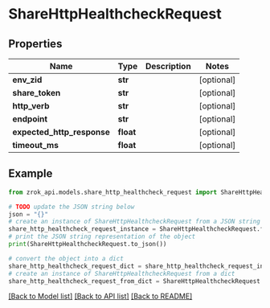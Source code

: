 # ShareHttpHealthcheckRequest


## Properties

Name | Type | Description | Notes
------------ | ------------- | ------------- | -------------
**env_zid** | **str** |  | [optional] 
**share_token** | **str** |  | [optional] 
**http_verb** | **str** |  | [optional] 
**endpoint** | **str** |  | [optional] 
**expected_http_response** | **float** |  | [optional] 
**timeout_ms** | **float** |  | [optional] 

## Example

```python
from zrok_api.models.share_http_healthcheck_request import ShareHttpHealthcheckRequest

# TODO update the JSON string below
json = "{}"
# create an instance of ShareHttpHealthcheckRequest from a JSON string
share_http_healthcheck_request_instance = ShareHttpHealthcheckRequest.from_json(json)
# print the JSON string representation of the object
print(ShareHttpHealthcheckRequest.to_json())

# convert the object into a dict
share_http_healthcheck_request_dict = share_http_healthcheck_request_instance.to_dict()
# create an instance of ShareHttpHealthcheckRequest from a dict
share_http_healthcheck_request_from_dict = ShareHttpHealthcheckRequest.from_dict(share_http_healthcheck_request_dict)
```
[[Back to Model list]](../README.md#documentation-for-models) [[Back to API list]](../README.md#documentation-for-api-endpoints) [[Back to README]](../README.md)


